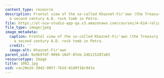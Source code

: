 ```yaml
---
content_type: resource
description: Frontal view of the so-called Khaznet-Fir'awn (the Treasury of Pharoah),
  a second century A.D. rock tomb in Petra.
file: https://ol-ocw-studio-app-qa.s3.amazonaws.com/courses/4-614-religious-architecture-and-islamic-cultures-fall-2002/cac20e2e304290577b2d81d9f18c941e_1002.jpg
file_type: image/jpeg
image_metadata:
  caption: Frontal view of the so-called Khaznet-Fir'awn (the Treasury of Pharoah),
    a second century A.D. rock tomb in Petra.
  credit: ''
  image-alt: Khaznet-Fir'awn
parent_uid: 6e9b9fdf-9094-16df-8feb-24b115207a03
resourcetype: Image
title: 1002.jpg
uid: cac20e2e-3042-9057-7b2d-81d9f18c941e
---
```

